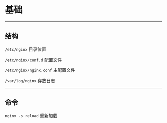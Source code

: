 # 基础

---
## 结构

`/etc/nginx`  目录位置

`/etc/nginx/conf.d`  配置文件

`/etc/nginx/nginx.conf`  主配置文件

`/var/log/nginx`  存放日志

---
## 命令

`nginx -s reload`  重新加载
